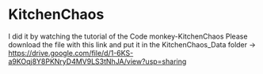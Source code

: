 # KitchenChaos
 I did it by watching the tutorial of the Code monkey-KitchenChaos
 Please download the file with this link and put it in the KitchenChaos_Data folder  -> https://drive.google.com/file/d/1-6KS-a9KOqj8Y8PKNryD4MV9LS3tNhJA/view?usp=sharing
